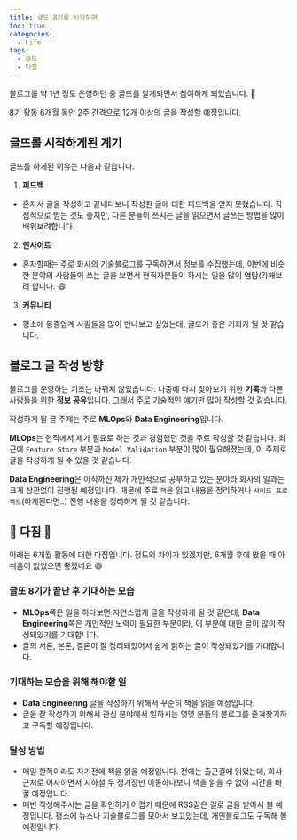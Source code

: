 ```yaml
---
title: 글또 8기를 시작하며
toc: true
categories:
  - Life
tags:
  - 글또
  - 다짐
---
```


블로그를 약 1년 정도 운영하던 중 글또를 알게되면서 참여하게 되었습니다. 👏

8기 활동 6개월 동안 2주 간격으로 12개 이상의 글을 작성할 예정입니다.

## 글뜨롤 시작하게된 계기

글또를 하게된 이유는 다음과 같습니다.

1. **피드백**
  - 혼자서 글을 작성하고 끝내다보니 작성한 글에 대한 피드백을 얻지 못했습니다. 직접적으로 받는 것도 좋지만, 다른 분들이 쓰시는 글을 읽으면서 글쓰는 방법을 많이 배워보려합니다.
2. **인사이트**
  - 혼자할때는 주로 화사의 기술블로그를 구독하면서 정보를 수집했는데, 이번에 비슷한 분야의 사람들이 쓰는 글을 보면서 현직자분들이 하시는 일을 많이 염탐(?)해보려 합니다. 😄
3. **커뮤니티**
  - 평소에 동종업계 사람들을 많이 만나보고 싶었는데, 글또가 좋은 기회가 될 것 같습니다.

## 블로그 글 작성 방향

블로그를 운영하는 기조는 바뀌지 않았습니다. 나중에 다시 찾아보기 위한 **기록**과 다른 사람들을 위한 **정보 공유**입니다. 그래서 주로 기술적인 얘기만 많이 작성할 것 같습니다.

작성하게 될 글 주제는 주로 **MLOps**와 **Data Engineering**입니다.

**MLOps**는 현직에서 제가 필요로 하는 것과 경험했던 것을 주로 작성할 것 같습니다. 최근에 `Feature Store` 부분과 `Model Validation` 부분이 많이 필요해졌는데, 이 주제로 글을 작성하게 될 수 있을 것 같습니다.

**Data Engineering**은 아직까진 제가 개인적으로 공부하고 있는 분야라 회사의 일과는 크게 상관없이 진행될 예정입니다. 때문에 주로 `책`을 읽고 내용을 정리하거나 `사이드 프로젝트`(하게된다면..) 진행 내용을 정리하게 될 것 같습니다.


## 💪 다짐 💪
아래는 6개월 활동에 대한 다짐입니다. 정도의 차이가 있겠지만, 6개월 후에 봤을 때 아쉬움이 없었으면 좋겠네요 😄

### 글또 8기가 끝난 후 기대하는 모습
- **MLOps**쪽은 일을 하다보면 자연스럽게 글을 작성하게 될 것 같은데, **Data Engineering**쪽은 개인적인 노력이 필요한 부분이라, 이 부분에 대한 글이 많이 작성돼있기를 기대합니다.
- 글의 서론, 본론, 결론이 잘 정리돼있어서 쉽게 읽히는 글이 작성돼있기를 기대합니다.

### 기대하는 모습을 위해 해야할 일
- **Data Engineering** 글을 작성하기 위해서 꾸준히 책을 읽을 예정입니다. 
- 글을 잘 작성하기 위해서 관심 분야에서 일하시는 몇몇 분들의 블로그를 즐겨찾기하고 구독할 예정입니다.

### 달성 방법
- 매일 한쪽이라도 자기전에 책을 읽을 예정입니다. 전에는 출근길에 읽었는데, 회사 근처로 이사하면서 지하철 두 정거장만 이동하다보니 책을 읽을 수 없어 시간을 바꿀 예정입니다.
- 매번 작성해주시는 글을 확인하기 어렵기 때문에 RSS같은 걸로 글을 받아서 볼 예정입니다. 평소에 뉴스나 기술블로그를 모아서 보고있는데, 개인블로그도 구독해 볼 예정입니다.
